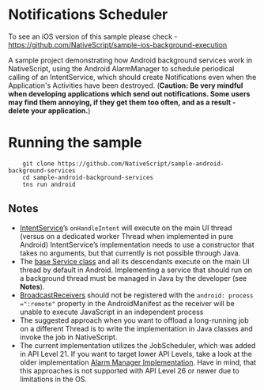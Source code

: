 # Notifications Scheduler 

To see an iOS version of this sample please check - https://github.com/NativeScript/sample-ios-background-execution

A sample project demonstrating how Android background services work in NativeScript, using the Android AlarmManager to schedule periodical calling of an IntentService, which should create Notifications even when the Application's Activities have been destroyed. (**Caution: Be very mindful when developing applications which send out notifications. Some users may find them annoying, if they get them too often, and as a result - delete your application.**)

# Running the sample
```shell
    git clone https://github.com/NativeScript/sample-android-background-services
    cd sample-android-background-services
    tns run android
```

## Notes
- [IntentService](https://developer.android.com/reference/android/app/IntentService.html)’s `onHandleIntent` will execute on the main UI thread (versus on a dedicated worker Thread when implemented in pure Android)
IntentService’s implementation needs to use a constructor that takes no arguments, but that currently is not possible through Java.
- The [base Service class](https://developer.android.com/reference/android/app/Service.html) and all its descendants execute on the main UI thread by default in Android. Implementing a service that should run on a background thread must be managed in Java by the developer (see **Notes**).
- [BroadcastReceivers](http://www.tutorialspoint.com/android/android_broadcast_receivers.htm) should not be registered with the `android: process =":remote"` property in the AndroidManifest as the receiver will be unable to execute JavaScript in an independent process
- The suggested approach when you want to offload a long-running job on a different Thread is to write the implementation in Java classes and invoke the job in NativeScript.
- The current implementation utilizes the JobScheduler, which was added in API Level 21. If you want to target lower API Levels, take a look at the older implementation [Alarm Manager Implementation](https://github.com/NativeScript/sample-android-background-services/tree/implementation-prior-apiLevel21). Have in mind, that this approaches is not supported with API Level 26 or newer due to limitations in the OS.
